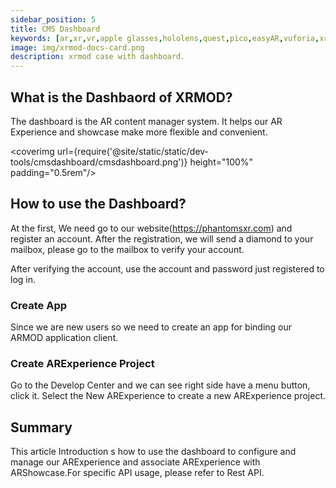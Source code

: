 ```yaml
---
sidebar_position: 5
title: CMS Dashboard 
keywords: [ar,xr,vr,apple glasses,hololens,quest,pico,easyAR,vuforia,xrmod,mod,doc,metaverse,facebook,meta,unity]
image: img/xrmod-docs-card.png
description: xrmod case with dashboard.
---
```


## What is the Dashbaord of XRMOD?

The dashboard is the AR content manager system. It helps our AR Experience and showcase make more flexible and convenient.

<coverimg  url={require('@site/static/static/dev-tools/cmsdashboard/cmsdashboard.png')} height="100%" padding="0.5rem"/>

## How to use the Dashboard?

At the first, We need go to our website(https://phantomsxr.com)  and register an account. After the registration, we will send a diamond to your mailbox, please go to the mailbox to verify your account.

After verifying the account, use the account and password just registered to log in.


### Create App
Since we are new users so we need to create an app for binding our ARMOD application client.

### Create ARExperience Project
Go to the Develop Center and we can see right side have a menu button, click it. Select the New ARExperience to create a new ARExperience project.

## Summary

This article Introduction s how to use the dashboard to configure and manage our ARExperience and associate ARExperience with ARShowcase.For specific API usage, please refer to Rest API.